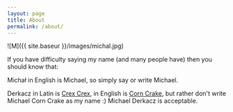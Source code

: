 ```yaml
---
layout: page
title: About
permalink: /about/
---
```


![M]({{ site.baseur }}/images/michal.jpg)

If you have difficulty saying my name (and many people have) then you should know that:

Michał in English is Michael, so simply say or write Michael.

Derkacz in Latin is [Crex Crex](https://www.google.com/search?q=Derkacz&tbm=isch), in English is [Corn Crake](https://www.google.com/search?q=Derkacz&tbm=isch), but rather don't write Michael Corn Crake as my name :) Michael Derkacz is acceptable.
